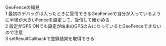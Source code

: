 GeoFenceの知見  
1 最初のデバッグは入ったときに受信できるGeoFenceで自分が入っているように半径が大きいFenceを設定して、受信して確かめる  
2 設定がGPS ONでも設定が端末のGPSのみになっているとGeoFenceできないので注意  
3 setResultCallbackで登録結果を取得できる  
